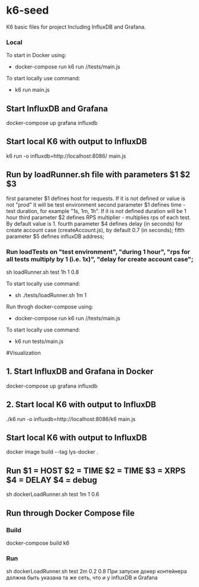 # k6-seed
K6 basic files for project Including InfluxDB and Grafana. 
### Local
To start in Docker using:

- docker-compose run k6 run //tests/main.js

To start locally use command:

- k6 run main.js

## Start InfluxDB and Grafana

docker-compose up grafana influxdb

## Start local K6 with output to InfluxDB

k6 run -o influxdb=http://localhost:8086/ main.js

## Run by loadRunner.sh file with parameters $1 $2 $3
 first parameter $1 defines host for requests. If it is not defined or value is not "prod" it will be test environment 
 second parameter $1 defines time - test duration, for example "1s, 1m, 1h". If it is not defined duration will be 1 hour
 third parameter $2 defines RPS multiplier - multiplies rps of each test. By default value is 1.
 fourth parameter $4 defines delay (in seconds) for create account case (createAccount.js), by default 0.7 (in seconds);
 fifth parameter $5 defines influxDB address;

### Run loadTests on "test environment", "during 1 hour", "rps for all tests multiply by 1 (i.e. 1x)", "delay for create account case";
sh loadRunner.sh test 1h 1 0.8

To start locally use command:
 - sh ./tests/loadRunner.sh 1m 1

Run throgh docker-compose using:
 - docker-compose run k6 run //tests/main.js

To start locally use command:
 - k6 run tests/main.js

#Visualization
## 1. Start InfluxDB and Grafana in Docker
docker-compose up grafana influxdb

## 2. Start local K6 with output to InfluxDB
./k6 run -o influxdb=http://localhost:8086/k6 main.js

## Start local K6 with output to InfluxDB
docker image build --tag lys-docker . 

## Run $1 = HOST $2 = TIME $2 = TIME $3 = XRPS $4 = DELAY $4 = debug
sh dockerLoadRunner.sh test 1m 1 0.6
## Run through Docker Compose file
### Build
docker-compose build k6
### Run
sh dockerLoadRunner.sh test 2m 0.2 0.8 
При запуске докер контейнера должна быть указана та же сеть, что и у influxDB и Grafana
